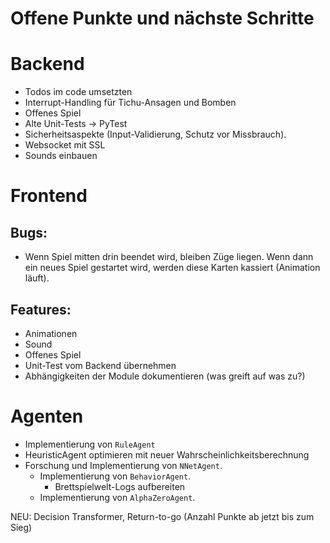 # Offene Punkte und nächste Schritte

# Backend

* Todos im code umsetzten
* Interrupt-Handling für Tichu-Ansagen und Bomben
* Offenes Spiel
* Alte Unit-Tests -> PyTest
* Sicherheitsaspekte (Input-Validierung, Schutz vor Missbrauch).
* Websocket mit SSL
* Sounds einbauen

# Frontend

## Bugs:
* Wenn Spiel mitten drin beendet wird, bleiben Züge liegen. Wenn dann ein neues Spiel gestartet wird, 
  werden diese Karten kassiert (Animation läuft).

## Features:
* Animationen
* Sound
* Offenes Spiel
* Unit-Test vom Backend übernehmen
* Abhängigkeiten der Module dokumentieren (was greift auf was zu?)

# Agenten
*   Implementierung von `RuleAgent`
*   HeuristicAgent optimieren mit neuer Wahrscheinlichkeitsberechnung 
*   Forschung und Implementierung von `NNetAgent`.
    *   Implementierung von `BehaviorAgent`.
        *   Brettspielwelt-Logs aufbereiten
    *   Implementierung von `AlphaZeroAgent`.

NEU: Decision Transformer, Return-to-go (Anzahl Punkte ab jetzt bis zum Sieg)